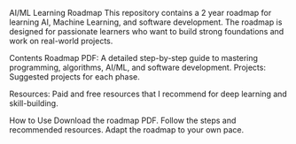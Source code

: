 AI/ML Learning Roadmap
This repository contains a 2 year roadmap for learning AI, Machine Learning, and software development. The roadmap is designed for passionate learners who want to build strong foundations and work on real-world projects.

Contents
Roadmap PDF: A detailed step-by-step guide to mastering programming, algorithms, AI/ML, and software development.
Projects: Suggested projects for each phase.

Resources: Paid and free resources that I recommend for deep learning and skill-building.

How to Use
Download the roadmap PDF.
Follow the steps and recommended resources.
Adapt the roadmap to your own pace.
